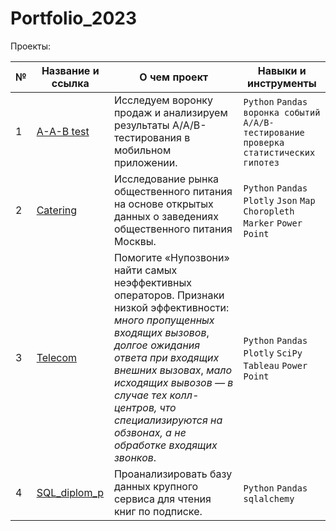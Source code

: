 # Portfolio_2023

Проекты:

| №	| Название и ссылка	| О чем проект |	Навыки и инструменты |
|---|-------------------|--------------|-----------------------|
|1|[A-A-B test](https://github.com/Tol357/Portfolio_2023/tree/main/A-A-B%20test)|Исследуем воронку продаж и анализируем результаты A/A/B-тестирования в мобильном приложении.|`Python` `Pandas` `воронка событий` `А/A/B-тестирование` `проверка статистических гипотез`|
|2|[Catering](https://github.com/Tol357/Portfolio_2023/tree/main/Catering)|Исследование рынка общественного питания на основе открытых данных о заведениях общественного питания Москвы.|`Python` `Pandas` `Plotly` `Json` `Map` `Choropleth` `Marker` `Power Point`|
|3|[Telecom](https://github.com/Tol357/Portfolio_2023/tree/main/Telecom)|Помогите «Нупозвони» найти самых неэффективных операторов. Признаки низкой эффективности: *много пропущенных входящих вызовов*, *долгое ожидания ответа при входящих внешних вызовах*, *мало исходящих вывозов — в случае тех колл-центров, что специализируются на обзвонах, а не обработке входящих звонков*.|`Python` `Pandas` `Plotly` `SciPy` `Tableau` `Power Point`|
|4|[SQL_diplom_p](https://github.com/Tol357/Portfolio_2023/tree/main/SQL_project)|Проанализировать базу данных крупного сервиса для чтения книг по подписке.|`Python` `Pandas` `sqlalchemy`|
